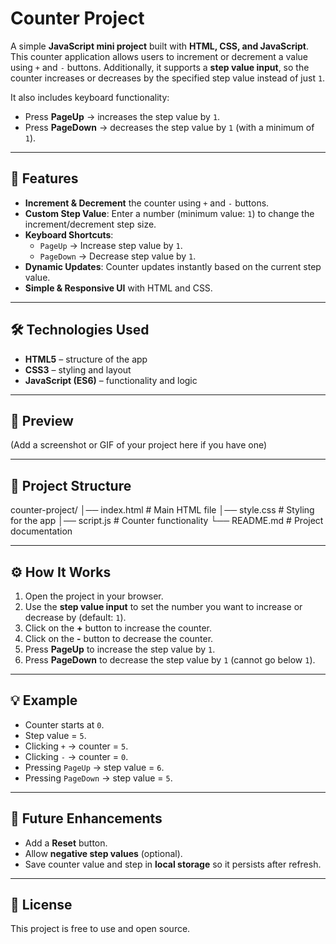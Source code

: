 # Counter Project  

A simple **JavaScript mini project** built with **HTML, CSS, and JavaScript**.  
This counter application allows users to increment or decrement a value using `+` and `-` buttons. Additionally, it supports a **step value input**, so the counter increases or decreases by the specified step value instead of just `1`.  

It also includes keyboard functionality:  
- Press **PageUp** → increases the step value by `1`.  
- Press **PageDown** → decreases the step value by `1` (with a minimum of `1`).  

---

## 🚀 Features  

- **Increment & Decrement** the counter using `+` and `-` buttons.  
- **Custom Step Value**: Enter a number (minimum value: `1`) to change the increment/decrement step size.  
- **Keyboard Shortcuts**:  
  - `PageUp` → Increase step value by `1`.  
  - `PageDown` → Decrease step value by `1`.  
- **Dynamic Updates**: Counter updates instantly based on the current step value.  
- **Simple & Responsive UI** with HTML and CSS.  

---

## 🛠️ Technologies Used  

- **HTML5** – structure of the app  
- **CSS3** – styling and layout  
- **JavaScript (ES6)** – functionality and logic  

---

## 📸 Preview  

(Add a screenshot or GIF of your project here if you have one)  

---

## 📂 Project Structure  

counter-project/
│── index.html # Main HTML file
│── style.css # Styling for the app
│── script.js # Counter functionality
└── README.md # Project documentation


---

## ⚙️ How It Works  

1. Open the project in your browser.  
2. Use the **step value input** to set the number you want to increase or decrease by (default: `1`).  
3. Click on the **+** button to increase the counter.  
4. Click on the **-** button to decrease the counter.  
5. Press **PageUp** to increase the step value by `1`.  
6. Press **PageDown** to decrease the step value by `1` (cannot go below `1`).  

---

## 💡 Example  

- Counter starts at `0`.  
- Step value = `5`.  
- Clicking `+` → counter = `5`.  
- Clicking `-` → counter = `0`.  
- Pressing `PageUp` → step value = `6`.  
- Pressing `PageDown` → step value = `5`.  

---

## 🎯 Future Enhancements  

- Add a **Reset** button.  
- Allow **negative step values** (optional).  
- Save counter value and step in **local storage** so it persists after refresh.  

---

## 📜 License  

This project is free to use and open source.  
